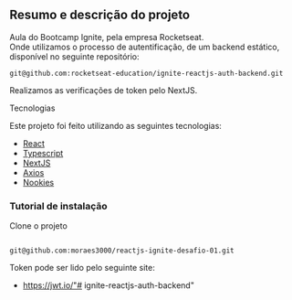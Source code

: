 ## Resumo e descrição do projeto

Aula do Bootcamp Ignite, pela empresa Rocketseat.<br/>
Onde utilizamos o processo de autentificação, de um backend estático, disponível no seguinte repositório:
```term
git@github.com:rocketseat-education/ignite-reactjs-auth-backend.git
```
Realizamos as verificações de token pelo NextJS.



Tecnologias

Este projeto foi feito utilizando as seguintes tecnologias:

- [React](https://reactjs.org/)
- [Typescript](https://www.typescriptlang.org/)
- [NextJS](https://nextjs.org/)
- [Axios](https://github.com/axios/axios)
- [Nookies](https://github.com/maticzav/nookies)
### Tutorial de instalação

Clone o projeto

```term

git@github.com:moraes3000/reactjs-ignite-desafio-01.git

```

Token pode ser lido pelo seguinte site:
- https://jwt.io/"# ignite-reactjs-auth-backend" 
